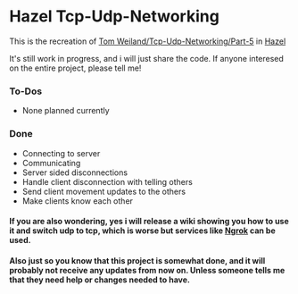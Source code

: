 # Hazel Tcp-Udp-Networking

This is the recreation of [Tom Weiland/Tcp-Udp-Networking/Part-5](https://github.com/tom-weiland/tcp-udp-networking/tree/tutorial-part5) in [Hazel](https://github.com/willardf/Hazel-Networking)

It's still work in progress, and i will just share the code.
If anyone interesed on the entire project, please tell me!

### To-Dos
 - None planned currently

### Done
 - Connecting to server
 - Communicating
 - Server sided disconnections
 - Handle client disconnection with telling others
 - Send client movement updates to the others
 - Make clients know each other

#### If you are also wondering, yes i will release a wiki showing you how to use it and switch udp to tcp, which is worse but services like [Ngrok](https://ngrok.com/) can be used.

#### Also just so you know that this project is somewhat done, and it will probably not receive any updates from now on. Unless someone tells me that they need help or changes needed to have.
